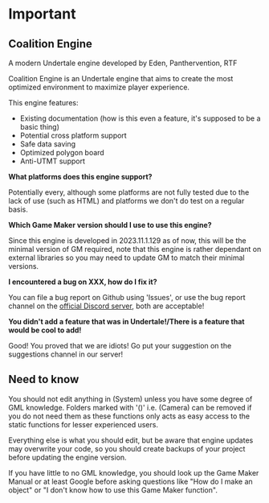 # Important

<p align="center">
<h2>
Coalition Engine
</h2>
A modern Undertale engine developed by Eden, Panthervention, RTF
</p>

Coalition Engine is an Undertale engine that aims to create the most optimized environment to maximize player experience.

This engine features:
- Existing documentation (how is this even a feature, it's supposed to be a basic thing)
- Potential cross platform support
- Safe data saving
- Optimized polygon board
- Anti-UTMT support

**What platforms does this engine support?**

Potentially every, although some platforms are not fully tested due to the lack of use (such as HTML) and platforms we don't do test on a regular basis.

**Which Game Maker version should I use to use this engine?**

Since this engine is developed in 2023.11.1.129 as of now, this will be the minimal version of GM required, note that this engine is rather dependant on external libraries so you may need to update GM to match their minimal versions.

**I encountered a bug on XXX, how do I fix it?**

You can file a bug report on Github using 'Issues', or use the bug report channel on the [official Discord server](https://discord.gg/VyYghseRHf), both are acceptable!

**You didn't add a feature that was in Undertale!/There is a feature that would be cool to add!**

Good! You proved that we are idiots! Go put your suggestion on the suggestions channel in our server!

## Need to know
You should not edit anything in (System) unless you have some degree of GML knowledge.
Folders marked with '()' i.e. (Camera) can be removed if you do not need them as these functions
only acts as easy access to the static functions for lesser experienced users.

Everything else is what you should edit, but be aware that engine updates may overwrite your code,
so you should create backups of your project before updating the engine version.

If you have little to no GML knowledge, you should look up the Game Maker Manual or at least Google before asking questions like "How do I make an object" or "I don't know how to use this Game Maker function".